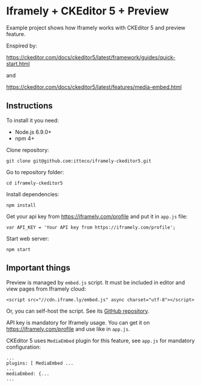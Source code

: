 # Iframely + CKEditor 5 + Preview

Example project shows how Iframely works with CKEditor 5 and preview feature.

Enspired by:

https://ckeditor.com/docs/ckeditor5/latest/framework/guides/quick-start.html

and

https://ckeditor.com/docs/ckeditor5/latest/features/media-embed.html

## Instructions

To install it you need:

 * Node.js 6.9.0+
 * npm 4+

Clone repository:

    git clone git@github.com:itteco/iframely-ckeditor5.git

Go to repository folder:

    cd iframely-ckeditor5

Install dependencies:

    npm install

Get your api key from https://iframely.com/profile and put it in `app.js` file:

    var API_KEY = 'Your API key from https://iframely.com/profile';

Start web server:

    npm start

## Important things

Preview is managed by `embed.js` script. It must be included in editor and view pages from Iframely cloud:

    <script src="//cdn.iframe.ly/embed.js" async charset="utf-8"></script>

Or, you can self-host the script. See its [GitHub repository](https://github.com/itteco/embedjs).

API key is mandatory for Iframely usage. You can get it on https://iframely.com/profile and use like in `app.js`.

CKEditor 5 uses `MediaEmbed` plugin for this feature, see `app.js` for mandatory configuration:

    ...
    plugins: [ MediaEmbed ...
    ...
    mediaEmbed: {...
    ...